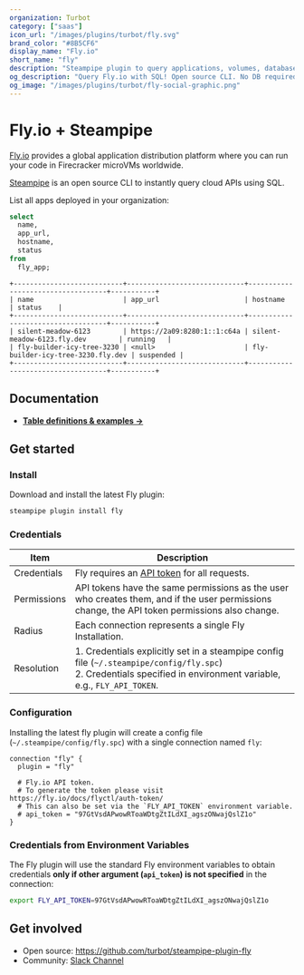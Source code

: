 ```yaml
---
organization: Turbot
category: ["saas"]
icon_url: "/images/plugins/turbot/fly.svg"
brand_color: "#8B5CF6"
display_name: "Fly.io"
short_name: "fly"
description: "Steampipe plugin to query applications, volumes, databases, and more from your Fly organization."
og_description: "Query Fly.io with SQL! Open source CLI. No DB required."
og_image: "/images/plugins/turbot/fly-social-graphic.png"
---
```


# Fly.io + Steampipe

[Fly.io](https://fly.io) provides a global application distribution platform where you can run your code in Firecracker microVMs worldwide.

[Steampipe](https://steampipe.io) is an open source CLI to instantly query cloud APIs using SQL.

List all apps deployed in your organization:

```sql
select
  name,
  app_url,
  hostname,
  status
from
  fly_app;
```

```
+---------------------------+-----------------------------+-----------------------------------+-----------+
| name                      | app_url                     | hostname                          | status    |
+---------------------------+-----------------------------+-----------------------------------+-----------+
| silent-meadow-6123        | https://2a09:8280:1::1:c64a | silent-meadow-6123.fly.dev        | running   |
| fly-builder-icy-tree-3230 | <null>                      | fly-builder-icy-tree-3230.fly.dev | suspended |
+---------------------------+-----------------------------+-----------------------------------+-----------+
```

## Documentation

- **[Table definitions & examples →](/plugins/turbot/fly/tables)**

## Get started

### Install

Download and install the latest Fly plugin:

```bash
steampipe plugin install fly
```

### Credentials

| Item        | Description                                                                                                                                                            |
| ----------- | ---------------------------------------------------------------------------------------------------------------------------------------------------------------------- |
| Credentials | Fly requires an [API token](https://fly.io/docs/flyctl/auth-token/) for all requests.                                                                                  |
| Permissions | API tokens have the same permissions as the user who creates them, and if the user permissions change, the API token permissions also change.                          |
| Radius      | Each connection represents a single Fly Installation.                                                                                                                  |
| Resolution  | 1. Credentials explicitly set in a steampipe config file (`~/.steampipe/config/fly.spc`)<br />2. Credentials specified in environment variable, e.g., `FLY_API_TOKEN`. |

### Configuration

Installing the latest fly plugin will create a config file (`~/.steampipe/config/fly.spc`) with a single connection named `fly`:

```hcl
connection "fly" {
  plugin = "fly"

  # Fly.io API token.
  # To generate the token please visit https://fly.io/docs/flyctl/auth-token/
  # This can also be set via the `FLY_API_TOKEN` environment variable.
  # api_token = "97GtVsdAPwowRToaWDtgZtILdXI_agszONwajQslZ1o"
}
```

### Credentials from Environment Variables

The Fly plugin will use the standard Fly environment variables to obtain credentials **only if other argument (`api_token`) is not specified** in the connection:

```sh
export FLY_API_TOKEN=97GtVsdAPwowRToaWDtgZtILdXI_agszONwajQslZ1o
```

## Get involved

- Open source: https://github.com/turbot/steampipe-plugin-fly
- Community: [Slack Channel](https://steampipe.io/community/join)

